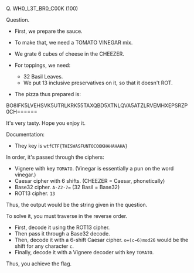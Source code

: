 Q. WH0_L3T_BR0_C00K (100)

Question.

- First, we prepare the sauce.
- To make that, we need a TOMATO VINEGAR mix.
- We grate 6 cubes of cheese in the CHEEZER.

- For toppings, we need:
  - 32 Basil Leaves.
  - We put 13 inclusive preservatives on it, so that it doesn't ROT.

- The pizza thus prepared is:

BO8IFK5LVEHSVK5UTRLKRK55TAXQBD5XTNLQVA5ATZLRVEMHXEPSRZP0CH======

It's very tasty. Hope you enjoy it.

Documentation:

- They key is `wtfCTF{THISWASFUNTOCOOKHAHAHAHA}`

In order, it's passed through the ciphers:
- Vignere with key `TOMATO`. (Vinegar is essentially a pun on the word vinegar.)
- Caesar cipher with 6 shifts. (CHEEZER = Caesar, phonetically)
- Base32 cipher. `A-Z2-7=` (32 Basil = Base32)
- ROT13 cipher. `13`

Thus, the output would be the string given in the question.

To solve it, you must traverse in the reverse order.

- First, decode it using the ROT13 cipher.
- Then pass it through a Base32 decode.
- Then, decode it with a 6-shift Caesar cipher. `o=(c−6)mod26` would be the shift for any character `c`.
- Finally, decode it with a Vignere decoder with key `TOMATO`.

Thus, you achieve the flag.
